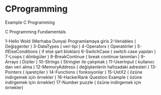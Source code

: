 # CProgramming
Example C Programming 
 
 
 C Programming Fundamentals

1-Hello Wold (Merhaba Dunya) Programlamaya giris
2-Veriables ( Değişgenler )
3-DataTypes ( veri tipi )
4-Operators ( Operatörler )
5-IfElseConditions ( if else şart blokları)
6-SwitchCase ( switch case yapıları )
7-Loops ( dönbgüler )
8-BreakContinue ( break continue tanımları )
9-Arrays ( Diziler )
10-Strings ( Stringler ile çalışmak )
11-UserInput ( kullanıcı dan veri alma )
12-MemoryAddress ( değişkenlerin hafızadaki adresleri )
13-Pointers ( işaretçiler )
14-Functions ( fonksiyonlar )
15-UstX2 ( özüne indirgemek için örnekler ) 
16-HackerRank Question Example ( özüne indirgemek için örnekler)
17-Number puzzle ( özüne indirgemek için örnekler)
